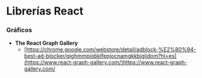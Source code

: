 # Librerías React

### Gráficos
- **The React Graph Gallery**
  - [https://chrome.google.com/webstore/detail/adblock-%E2%80%94-best-ad-blocker/gighmmpiobklfepjocnamgkkbiglidom?hl=es](https://www.react-graph-gallery.com/)https://www.react-graph-gallery.com/
